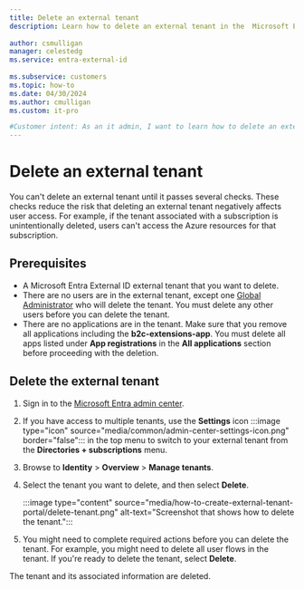 ```yaml
---
title: Delete an external tenant
description: Learn how to delete an external tenant in the  Microsoft Entra admin center. 
 
author: csmulligan
manager: celestedg
ms.service: entra-external-id
 
ms.subservice: customers
ms.topic: how-to
ms.date: 04/30/2024
ms.author: cmulligan
ms.custom: it-pro

#Customer intent: As an it admin, I want to learn how to delete an external tenant in the  Microsoft Entra admin center. 
---
```

# Delete an external tenant

You can't delete an external tenant until it passes several checks. These checks reduce the risk that deleting an external tenant negatively affects user access. For example, if the tenant associated with a subscription is unintentionally deleted, users can't access the Azure resources for that subscription. 

## Prerequisites

- A Microsoft Entra External ID external tenant that you want to delete.
- There are no users are in the external tenant, except one [Global Administrator](~/identity/role-based-access-control/permissions-reference.md#global-administrator) who will delete the tenant. You must delete any other users before you can delete the tenant.
- There are no applications are in the tenant. Make sure that you remove all applications including the **b2c-extensions-app**. You must delete all apps listed under **App registrations** in the **All applications** section before proceeding with the deletion. 

## Delete the external tenant

1. Sign in to the [Microsoft Entra admin center](https://entra.microsoft.com). 
1. If you have access to multiple tenants, use the **Settings** icon :::image type="icon" source="media/common/admin-center-settings-icon.png" border="false"::: in the top menu to switch to your external tenant from the **Directories + subscriptions** menu.
1. Browse to **Identity** > **Overview** > **Manage tenants**.
1. Select the tenant you want to delete, and then select **Delete**.

    :::image type="content" source="media/how-to-create-external-tenant-portal/delete-tenant.png" alt-text="Screenshot that shows how to delete the tenant.":::

1. You might need to complete required actions before you can delete the tenant. For example, you might need to delete all user flows in the tenant. If you're ready to delete the tenant, select **Delete**.

The tenant and its associated information are deleted.


